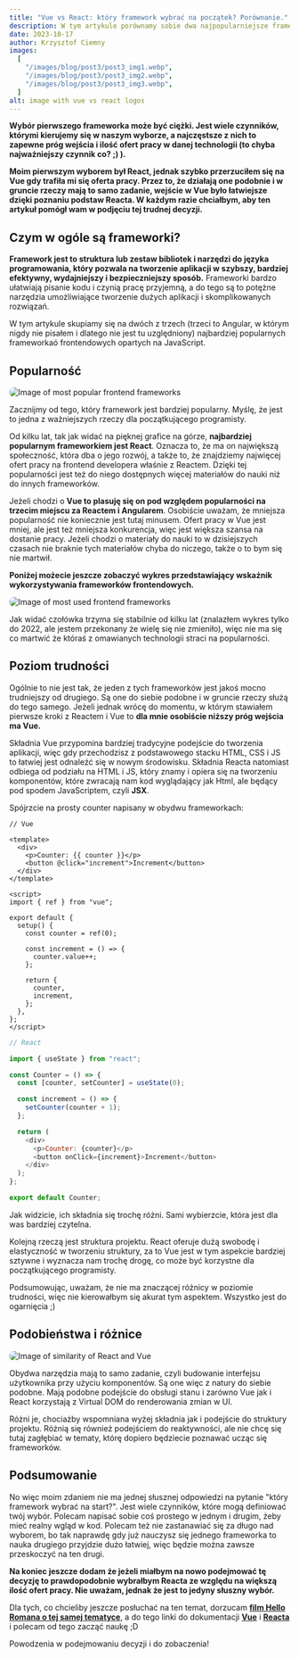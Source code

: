 ```yaml
---
title: "Vue vs React: który framework wybrać na początek? Porównanie."
description: W tym artykule porównamy sobie dwa najpopularniejsze frameworki frontendowe. Sprawdzimy, który z nich najlepiej nadaje się na początek przygody z programowaniem, a także zobaczymy sobie podobieństwa i różnice między nimi.
date: 2023-10-17
author: Krzysztof Ciemny
images:
  [
    "/images/blog/post3/post3_img1.webp",
    "/images/blog/post3/post3_img2.webp",
    "/images/blog/post3/post3_img3.webp",
  ]
alt: image with vue vs react logos
---
```


**Wybór pierwszego frameworka może być ciężki. Jest wiele czynników, którymi kierujemy się w naszym wyborze, a najczęstsze z nich to zapewne próg wejścia i ilość ofert pracy w danej technologii (to chyba najważniejszy czynnik co? ;) ).**

**Moim pierwszym wyborem był React, jednak szybko przerzuciłem się na Vue gdy trafiła mi się oferta pracy. Przez to, że działają one podobnie i w gruncie rzeczy mają to samo zadanie, wejście w Vue było łatwiejsze dzięki poznaniu podstaw Reacta. W każdym razie chciałbym, aby ten artykuł pomógł wam w podjęciu tej trudnej decyzji.**

## Czym w ogóle są frameworki?

**Framework jest to struktura lub zestaw bibliotek i narzędzi do języka programowania, który pozwala na tworzenie aplikacji w szybszy, bardziej efektywny, wydajniejszy i bezpieczniejszy sposób.** Frameworki bardzo ułatwiają pisanie kodu i czynią pracę przyjemną, a do tego są to potężne narzędzia umożliwiające tworzenie dużych aplikacji i skomplikowanych rozwiązań.

W tym artykule skupiamy się na dwóch z trzech (trzeci to Angular, w którym nigdy nie pisałem i dlatego nie jest tu uzględniony) najbardziej popularnych frameworkaó frontendowych opartych na JavaScript.

## Popularność

<img src="/images/blog/post3/postImages/imageOfMostPopularFrontendFrameworks.png" alt="Image of most popular frontend frameworks" loading="lazy" style="border-radius: 0.5rem;"/>

Zacznijmy od tego, który framework jest bardziej popularny. Myślę, że jest to jedna z ważniejszych rzeczy dla początkującego programisty.

Od kilku lat, tak jak widać na pięknej grafice na górze, **najbardziej popularnym frameworkiem jest React**. Oznacza to, że ma on największą społeczność, która dba o jego rozwój, a także to, że znajdziemy najwięcej ofert pracy na frontend developera właśnie z Reactem. Dzięki tej popularności jest też do niego dostępnych więcej materiałów do nauki niż do innych frameworków.

Jeżeli chodzi o **Vue to plasuję się on pod względem popularności na trzecim miejscu za Reactem i Angularem**. Osobiście uważam, że mniejsza popularność nie koniecznie jest tutaj minusem. Ofert pracy w Vue jest mniej, ale jest też mniejsza konkurencja, więc jest większa szansa na dostanie pracy. Jeżeli chodzi o materiały do nauki to w dzisiejszych czasach nie braknie tych materiałów chyba do niczego, także o to bym się nie martwił.

**Poniżej możecie jeszcze zobaczyć wykres przedstawiający wskaźnik wykorzystywania frameworków frontendowych.**

<img src="/images/blog/post3/postImages/imageOfMostUsedFrontendFrameworksChart.png" alt="Image of most used frontend frameworks" loading="lazy" style="border-radius: 0.5rem;"/>

Jak widać czołówka trzyma się stabilnie od kilku lat (znalazłem wykres tylko do 2022, ale jestem przekonany że wielę się nie zmieniło), więc nie ma się co martwić że któraś z omawianych technologii straci na popularności.

## Poziom trudności

Ogólnie to nie jest tak, że jeden z tych frameworków jest jakoś mocno trudniejszy od drugiego. Są one do siebie podobne i w gruncie rzeczy służą do tego samego. Jeżeli jednak wrócę do momentu, w którym stawiałem pierwsze kroki z Reactem i Vue to **dla mnie osobiście niższy próg wejścia ma Vue.**

Składnia Vue przypomina bardziej tradycyjne podejście do tworzenia aplikacji, więc gdy przechodzisz z podstawowego stacku HTML, CSS i JS to łatwiej jest odnaleźć się w nowym środowisku. Składnia Reacta natomiast odbiega od podziału na HTML i JS, który znamy i opiera się na tworzeniu komponentów, które zwracają nam kod wyglądający jak Html, ale będący pod spodem JavaScriptem, czyli **JSX**.

Spójrzcie na prosty counter napisany w obydwu frameworkach:

```vue
// Vue

<template>
  <div>
    <p>Counter: {{ counter }}</p>
    <button @click="increment">Increment</button>
  </div>
</template>

<script>
import { ref } from "vue";

export default {
  setup() {
    const counter = ref(0);

    const increment = () => {
      counter.value++;
    };

    return {
      counter,
      increment,
    };
  },
};
</script>
```

```javascript
// React

import { useState } from "react";

const Counter = () => {
  const [counter, setCounter] = useState(0);

  const increment = () => {
    setCounter(counter + 1);
  };

  return (
    <div>
      <p>Counter: {counter}</p>
      <button onClick={increment}>Increment</button>
    </div>
  );
};

export default Counter;
```

Jak widzicie, ich składnia się trochę różni. Sami wybierzcie, która jest dla was bardziej czytelna.

Kolejną rzeczą jest struktura projektu. React oferuje dużą swobodę i elastyczność w tworzeniu struktury, za to Vue jest w tym aspekcie bardziej sztywne i wyznacza nam trochę drogę, co może być korzystne dla początkującego programisty.

Podsumowując, uważam, że nie ma znaczącej różnicy w poziomie trudności, więc nie kierowałbym się akurat tym aspektem. Wszystko jest do ogarnięcia ;)

## Podobieństwa i różnice

<img src="/images/blog/post3/postImages/imageOfSimilarityOfReactAndVue.png" alt="Image of similarity of React and Vue" loading="lazy" style="border-radius: 0.5rem;"/>

Obydwa narzędzia mają to samo zadanie, czyli budowanie interfejsu użytkownika przy użyciu komponentów. Są one więc z natury do siebie podobne. Mają podobne podejście do obsługi stanu i zarówno Vue jak i React korzystają z Virtual DOM do renderowania zmian w UI.

Różni je, chociażby wspomniana wyżej składnia jak i podejście do struktury projektu. Różnią się również podejściem do reaktywności, ale nie chcę się tutaj zagłębiać w tematy, którę dopiero będziecie poznawać ucząc się frameworków.

## Podsumowanie

No więc moim zdaniem nie ma jednej słusznej odpowiedzi na pytanie "który framework wybrać na start?". Jest wiele czynników, które mogą definiować twój wybór. Polecam napisać sobie coś prostego w jednym i drugim, żeby mieć realny wgląd w kod. Polecam też nie zastanawiać się za długo nad wyborem, bo tak naprawdę gdy już nauczysz się jednego frameworka to nauka drugiego przyjdzie dużo łatwiej, więc będzie można zawsze przeskoczyć na ten drugi.

**Na koniec jeszcze dodam że jeżeli miałbym na nowo podejmować tę decyzję to prawdopodobnie wybrałbym Reacta ze względu na większą ilość ofert pracy. Nie uważam, jednak że jest to jedyny słuszny wybór.**

Dla tych, co chcieliby jeszcze posłuchać na ten temat, dorzucam [**film Hello Romana o tej samej tematyce**](https://www.youtube.com/watch?v=uRB5gOt0DhQ&ab_channel=helloroman), a do tego linki do dokumentacji [**Vue**](https://vuejs.org/) i [**Reacta**](https://react.dev/) i polecam od tego zacząć naukę ;D

Powodzenia w podejmowaniu decyzji i do zobaczenia!
